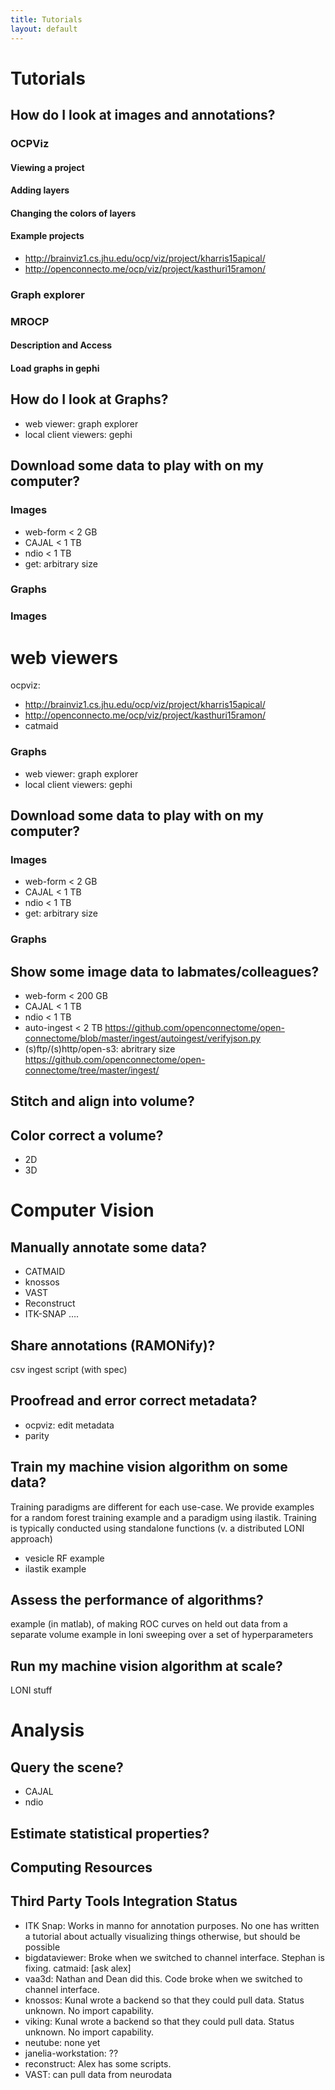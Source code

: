```yaml
---
title: Tutorials
layout: default
---
```


# Tutorials

## How do I look at images and annotations?


### OCPViz

#### Viewing a project

#### Adding layers

#### Changing the colors of layers

#### Example projects

- http://brainviz1.cs.jhu.edu/ocp/viz/project/kharris15apical/
- http://openconnecto.me/ocp/viz/project/kasthuri15ramon/

### Graph explorer

### MROCP 

#### Description and Access

#### Load graphs in gephi

## How do I look at Graphs?

- web viewer: graph explorer
- local client viewers: gephi



## Download some data to play with on my computer?

### Images

- web-form < 2 GB
- CAJAL < 1 TB
- ndio < 1 TB
- get: arbitrary size

### Graphs


### Images

# web viewers
ocpviz:
- http://brainviz1.cs.jhu.edu/ocp/viz/project/kharris15apical/
- http://openconnecto.me/ocp/viz/project/kasthuri15ramon/
- catmaid

### Graphs

- web viewer: graph explorer
- local client viewers: gephi


## Download some data to play with on my computer?

### Images

- web-form < 2 GB
- CAJAL < 1 TB
- ndio < 1 TB
- get: arbitrary size

### Graphs

## Show some image data to labmates/colleagues?

- web-form < 200 GB
- CAJAL < 1 TB
- ndio < 1 TB
- auto-ingest < 2 TB https://github.com/openconnectome/open-connectome/blob/master/ingest/autoingest/verifyjson.py
- (s)ftp/(s)http/open-s3: abritrary size https://github.com/openconnectome/open-connectome/tree/master/ingest/

## Stitch and align into volume?

## Color correct a volume?

- 2D
- 3D

# Computer Vision

## Manually annotate some data?

- CATMAID
- knossos
- VAST
- Reconstruct
- ITK-SNAP
….

## Share annotations (RAMONify)?

csv ingest script (with spec)

## Proofread and error correct metadata?

- ocpviz: edit metadata
- parity

## Train my machine vision algorithm on some data?

Training paradigms are different for each use-case.  We provide examples for a random forest training example and a paradigm using ilastik.  Training is typically conducted using standalone functions (v. a distributed LONI approach)

- vesicle RF example
- ilastik example

## Assess the performance of algorithms?

example (in matlab), of making ROC curves on held out data from a separate volume
example in loni sweeping over a set of hyperparameters

## Run my machine vision algorithm at scale?
LONI stuff

# Analysis

## Query the scene?

- CAJAL
- ndio

## Estimate statistical properties?

## Computing Resources

## Third Party Tools Integration Status

- ITK Snap:  Works in manno for annotation purposes.  No one has written a tutorial about actually visualizing things otherwise, but should be possible
- bigdataviewer:  Broke when we switched to channel interface.  Stephan is fixing.
catmaid:  [ask alex]
- vaa3d:  Nathan and Dean did this.  Code broke when we switched to channel interface.
- knossos:  Kunal wrote a backend so that they could pull data.  Status unknown.  No import capability.
- viking:   Kunal wrote a backend so that they could pull data.  Status unknown.  No import capability.
- neutube:  none yet
- janelia-workstation:  ??
- reconstruct:  Alex has some scripts.
- VAST:  can pull data from neurodata
